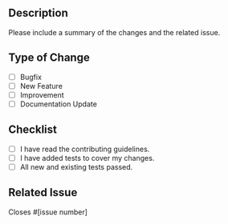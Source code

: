 ## Description

Please include a summary of the changes and the related issue. 

## Type of Change

- [ ] Bugfix
- [ ] New Feature
- [ ] Improvement
- [ ] Documentation Update

## Checklist

- [ ] I have read the contributing guidelines.
- [ ] I have added tests to cover my changes.
- [ ] All new and existing tests passed.

## Related Issue

Closes #[issue number]
